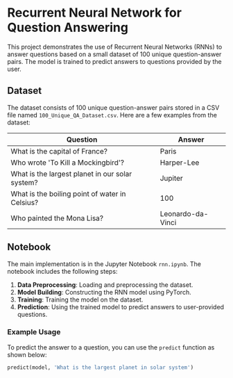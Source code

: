 # Recurrent Neural Network for Question Answering

This project demonstrates the use of Recurrent Neural Networks (RNNs) to answer questions based on a small dataset of 100 unique question-answer pairs. The model is trained to predict answers to questions provided by the user.

## Dataset

The dataset consists of 100 unique question-answer pairs stored in a CSV file named `100_Unique_QA_Dataset.csv`. Here are a few examples from the dataset:

| Question                                      | Answer          |
|-----------------------------------------------|-----------------|
| What is the capital of France?                | Paris           |
| Who wrote 'To Kill a Mockingbird'?            | Harper-Lee      |
| What is the largest planet in our solar system? | Jupiter         |
| What is the boiling point of water in Celsius? | 100             |
| Who painted the Mona Lisa?                    | Leonardo-da-Vinci|

## Notebook

The main implementation is in the Jupyter Notebook `rnn.ipynb`. The notebook includes the following steps:

1. **Data Preprocessing**: Loading and preprocessing the dataset.
2. **Model Building**: Constructing the RNN model using PyTorch.
3. **Training**: Training the model on the dataset.
4. **Prediction**: Using the trained model to predict answers to user-provided questions.

### Example Usage

To predict the answer to a question, you can use the `predict` function as shown below:

```python
predict(model, 'What is the largest planet in solar system')
